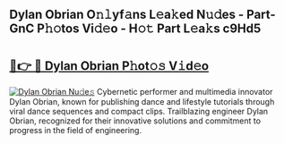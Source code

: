 ## Dylan Obrian O𝚗𝚕yf𝚊ns L𝚎a𝚔ed N𝚞𝚍es - Part-GnC P𝚑𝚘tos Vi𝚍𝚎o - H𝚘𝚝 Part L𝚎a𝚔s c9Hd5

# <h2><a href="http://kfcvd65.oniu.top/?m=Dylan+Obrian">🔗👉 🔴 Dylan Obrian P𝚑ot𝚘𝚜 V𝚒d𝚎o</a></h2>

[![Dylan Obrian Nu𝚍e𝚜](https://i.imgur.com/0qMVB7G.gif)](http://kfcvd65.oniu.top/?m=Dylan+Obrian)
Cybernetic performer and multimedia innovator Dylan Obrian, known for publishing dance and lifestyle tutorials through viral dance sequences and compact clips. Trailblazing engineer Dylan Obrian, recognized for their innovative solutions and commitment to progress in the field of engineering.  
